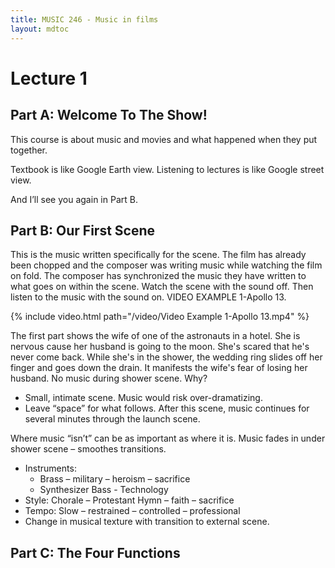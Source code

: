 ```yaml
---
title: MUSIC 246 - Music in films
layout: mdtoc
---
```

# Lecture 1
## Part A: Welcome To The Show!
This course is about music and movies and what happened when they put together.

Textbook is like Google Earth view. Listening to lectures is like Google street view.
 
And I’ll see you again in Part B.  

## Part B: Our First Scene
This is the music written specifically for the scene. The film has already been chopped and the composer was writing music while watching the film on fold. The composer has synchronized the music they have written to what goes on within the scene. Watch the scene with the sound off. Then listen to the music with the sound on. VIDEO EXAMPLE 1-Apollo 13.

{% include video.html path="/video/Video Example 1-Apollo 13.mp4" %}

The first part shows the wife of one of the astronauts in a hotel. She is nervous cause her husband is going to the moon. She's scared that he's never come back. While she's in the shower, the wedding ring slides off her finger and goes down the drain. It manifests the wife's fear of losing her husband. No music during shower scene. Why? 
- Small, intimate scene. Music would risk over-dramatizing. 
- Leave “space” for what follows. After this scene, music continues for several minutes through the launch scene.

  
Where music “isn’t” can be as important as where it is. 
Music fades in under shower scene – smoothes transitions.  

- Instruments: 
    - Brass – military – heroism – sacrifice 
    - Synthesizer Bass - Technology 
- Style: Chorale – Protestant Hymn – faith – sacrifice 
- Tempo: Slow – restrained – controlled – professional 
- Change in musical texture with transition to external scene. 

## Part C: The Four Functions